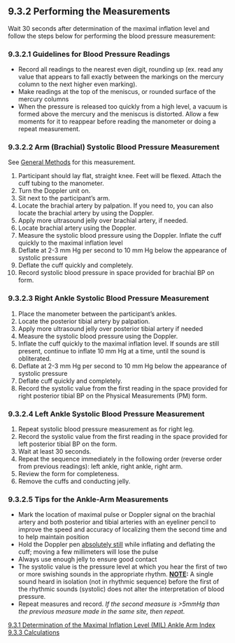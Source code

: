 ## 9.3.2 Performing the Measurements

Wait 30 seconds after determination of the maximal inflation level and follow the steps below for performing the blood pressure measurement:

### 9.3.2.1 Guidelines for Blood Pressure Readings

* Record all readings to the nearest even digit, rounding up (ex. read any value that appears to fall exactly between the markings on the mercury column to the next higher even marking).
* Make readings at the top of the meniscus, or rounded surface of the mercury columns
* When the pressure is released too quickly from a high level, a vacuum is formed above the mercury and the meniscus is distorted. Allow a few moments for it to reappear before reading the manometer or doing a repeat measurement.

### 9.3.2.2 Arm (Brachial) Systolic Blood Pressure Measurement

See <u>General Methods</u> for this measurement.

1. Participant should lay flat, straight knee. Feet will be flexed. Attach the cuff tubing to the manometer.
2. Turn the Doppler unit on.
3. Sit next to the participant’s arm.
4. Locate the brachial artery by palpation. If you need to, you can also locate the brachial artery by using the Doppler.
5. Apply more ultrasound jelly over brachial artery, if needed.
6. Locate brachial artery using the Doppler.
7. Measure the systolic blood pressure using the Doppler. Inflate the cuff quickly to the maximal inflation level
8. Deflate at 2-3 mm Hg per second to 10 mm Hg below the appearance of systolic pressure
9. Deflate the cuff quickly and completely.
10. Record systolic blood pressure in space provided for brachial BP on form.

### 9.3.2.3 Right Ankle Systolic Blood Pressure Measurement

1. Place the manometer between the participant’s ankles.
2. Locate the posterior tibial artery by palpation.
3. Apply more ultrasound jelly over posterior tibial artery if needed
4. Measure the systolic blood pressure using the Doppler.
5. Inflate the cuff quickly to the maximal inflation level. If sounds are still present, continue to inflate 10 mm Hg at a time, until the sound is obliterated.
6. Deflate at 2-3 mm Hg per second to 10 mm Hg below the appearance of systolic pressure
7. Deflate cuff quickly and completely.
8. Record the systolic value from the first reading in the space provided for right posterior tibial BP on the Physical Measurements (PM) form.

### 9.3.2.4 Left Ankle Systolic Blood Pressure Measurement

1. Repeat systolic blood pressure measurement as for right leg.
2. Record the systolic value from the first reading in the space provided for left posterior tibial BP on the form.
3. Wait at least 30 seconds.
4. Repeat the sequence immediately in the following order (reverse order from previous readings): left ankle, right ankle, right arm.
5. Review the form for completeness.
6. Remove the cuffs and conducting jelly.

### 9.3.2.5 Tips for the Ankle-Arm Measurements

* Mark the location of maximal pulse or Doppler signal on the brachial artery and both posterior and tibial arteries with an eyeliner pencil to improve the speed and accuracy of localizing them the second time and to help maintain position
* Hold the Doppler pen <u>absolutely still</u> while inflating and deflating the cuff; moving a few millimeters will lose the pulse
* Always use enough jelly to ensure good contact
* The systolic value is the pressure level at which you hear the first of two or more swishing sounds in the appropriate rhythm. **<u>NOTE</u>:** A single sound heard in isolation (not in rhythmic sequence) before the first of the rhythmic sounds (systolic) does not alter the interpretation of blood pressure.
* Repeat measures and record. _If the second measure is >5mmHg than the previous measure made in the same site, then repeat._



<div class="center">
<div class="btn-group">
  <a href=":pages_path:/manuals/ankle-arm-index/9-03-01-determination-mil.md" class="btn btn-default">
    <span class="glyphicon glyphicon-chevron-left"></span>
    9.3.1 Determination of the Maximal Inflation Level (MIL)
  </a>

  <a href=":pages_path:/manuals/ankle-arm-index" class="btn btn-default">
    <span class="glyphicon glyphicon-chevron-up"></span>
    Ankle Arm Index
  </a>

  <a href=":pages_path:/manuals/ankle-arm-index/9-03-03-calculations.md" class="btn btn-success">
    9.3.3 Calculations
    <span class="glyphicon glyphicon-chevron-right"></span>
  </a>
</div>
</div>

